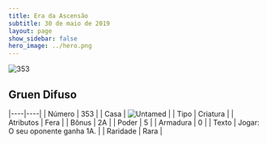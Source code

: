 ```yaml
---
title: Era da Ascensão
subtitle: 30 de maio de 2019
layout: page
show_sidebar: false
hero_image: ../hero.png
---
```


![353](https://cdn.keyforgegame.com/media/card_front/pt/435_353_H2Q923G7VMXH_pt.png)

## Gruen Difuso

|----|----|
| Número | 353 |
| Casa | ![Untamed](https://archonarcana.com/images/thumb/b/bd/Untamed.png/22px-Untamed.png "Indomados") |
| Tipo | Criatura |
| Atributos | Fera |
| Bônus | 2A |
| Poder | 5 |
| Armadura | 0 |
| Texto | Jogar: O seu oponente ganha 1A. |
| Raridade | Rara |
